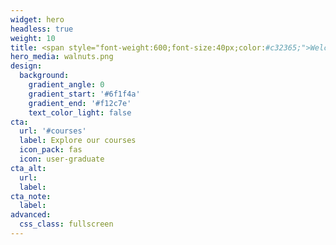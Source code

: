 ```yaml
---
widget: hero
headless: true
weight: 10
title: <span style="font-weight:600;font-size:40px;color:#c32365;">Welcome to</span><br><span style="font-weight:600;font-size:66px;color:#c32365;">KCL Men's Health</span><br><span style="font-weight:600;font-size:25px;color:#c32365;">A student society and research group</span>
hero_media: walnuts.png
design:
  background:
    gradient_angle: 0
    gradient_start: '#6f1f4a'
    gradient_end: '#f12c7e'
    text_color_light: false
cta:
  url: '#courses'
  label: Explore our courses
  icon_pack: fas
  icon: user-graduate
cta_alt:
  url:
  label:
cta_note:
  label:
advanced:
  css_class: fullscreen
---
```

